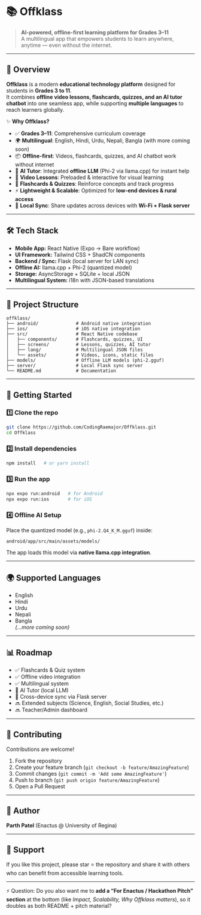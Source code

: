 # 📚 Offklass  

> **AI-powered, offline-first learning platform for Grades 3–11**  
A multilingual app that empowers students to learn anywhere, anytime — even without the internet.  

---

## 📖 Overview  
**Offklass** is a modern **educational technology platform** designed for students in **Grades 3 to 11**.  
It combines **offline video lessons, flashcards, quizzes, and an AI tutor chatbot** into one seamless app, while supporting **multiple languages** to reach learners globally.  

✨ **Why Offklass?**  
- ✅ **Grades 3–11**: Comprehensive curriculum coverage  
- 🌍 **Multilingual**: English, Hindi, Urdu, Nepali, Bangla (with more coming soon)  
- 📦 **Offline-first**: Videos, flashcards, quizzes, and AI chatbot work without internet  
- 🧠 **AI Tutor**: Integrated **offline LLM** (Phi-2 via llama.cpp) for instant help  
- 🎥 **Video Lessons**: Preloaded & interactive for visual learning  
- 📝 **Flashcards & Quizzes**: Reinforce concepts and track progress  
- ⚡ **Lightweight & Scalable**: Optimized for **low-end devices & rural access**  
- 🔄 **Local Sync**: Share updates across devices with **Wi-Fi + Flask server**  

---

## 🛠️ Tech Stack  
- **Mobile App:** React Native (Expo → Bare workflow)  
- **UI Framework:** Tailwind CSS + ShadCN components  
- **Backend / Sync:** Flask (local server for LAN sync)  
- **Offline AI:** llama.cpp + Phi-2 (quantized model)  
- **Storage:** AsyncStorage + SQLite + local JSON  
- **Multilingual System:** i18n with JSON-based translations  

---

## 📂 Project Structure  
```
offklass/
├── android/              # Android native integration
├── ios/                  # iOS native integration
├── src/                  # React Native codebase
│   ├── components/       # Flashcards, quizzes, UI
│   ├── screens/          # Lessons, quizzes, AI tutor
│   ├── lang/             # Multilingual JSON files
│   └── assets/           # Videos, icons, static files
├── models/               # Offline LLM models (phi-2.gguf)
├── server/               # Local Flask sync server
└── README.md             # Documentation
```

---

## 🚀 Getting Started  

### 1️⃣ Clone the repo  
```bash
git clone https://github.com/CodingRaemajor/Offklass.git
cd Offklass
```

### 2️⃣ Install dependencies  
```bash
npm install   # or yarn install
```

### 3️⃣ Run the app  
```bash
npx expo run:android   # for Android
npx expo run:ios       # for iOS
```

### 4️⃣ Offline AI Setup  
Place the quantized model (e.g., `phi-2.Q4_K_M.gguf`) inside:  
```
android/app/src/main/assets/models/
```
The app loads this model via **native llama.cpp integration**.  

---

## 🌍 Supported Languages  
- English  
- Hindi  
- Urdu  
- Nepali  
- Bangla  
*(…more coming soon)*  

---

## 📊 Roadmap  
- ✅ Flashcards & Quiz system  
- ✅ Offline video integration  
- ✅ Multilingual system  
- 🔄 AI Tutor (local LLM)  
- 🔄 Cross-device sync via Flask server  
- 🔜 Extended subjects (Science, English, Social Studies, etc.)  
- 🔜 Teacher/Admin dashboard  

---

## 🤝 Contributing  
Contributions are welcome!  

1. Fork the repository  
2. Create your feature branch (`git checkout -b feature/AmazingFeature`)  
3. Commit changes (`git commit -m 'Add some AmazingFeature'`)  
4. Push to branch (`git push origin feature/AmazingFeature`)  
5. Open a Pull Request  

---

## 👤 Author  
**Parth Patel** (Enactus @ University of Regina)  

---

## 🌟 Support  
If you like this project, please star ⭐ the repository and share it with others who can benefit from accessible learning tools.  

---

⚡ Question: Do you also want me to **add a “For Enactus / Hackathon Pitch” section** at the bottom (like *Impact, Scalability, Why Offklass matters*), so it doubles as both README + pitch material?
